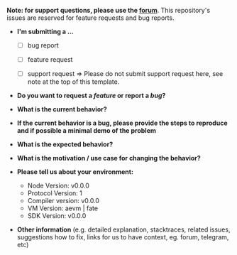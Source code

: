 **Note: for support questions, please use the [forum](https://forum.aeternity.com)**. This repository's issues are reserved for feature requests and bug reports.

* **I'm submitting a ...**
  - [ ] bug report
  - [ ] feature request
  - [ ] support request => Please do not submit support request here, see note at the top of this template.


* **Do you want to request a *feature* or report a *bug*?**

* **What is the current behavior?**

* **If the current behavior is a bug, please provide the steps to reproduce and if possible a minimal demo of the problem**

* **What is the expected behavior?**

* **What is the motivation / use case for changing the behavior?**

* **Please tell us about your environment:**
  
  - Node Version: v0.0.0
  - Protocol Version: 1
  - Compiler version: v0.0.0
  - VM Version: aevm | fate
  - SDK Version: v0.0.0

* **Other information** (e.g. detailed explanation, stacktraces, related issues, suggestions how to fix, links for us to have context, eg. forum, telegram, etc)
